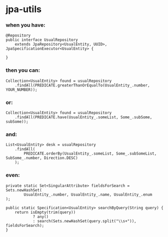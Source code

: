 # jpa-utils

### when you have:

    @Repository
    public interface UsualRepository
        extends JpaRepository<UsualEntity, UUID>, JpaSpecificationExecutor<UsualEntity> {

    }

### then you can:

    Collection<UsualEntity> found = usualRepository
        .findAll(PREDICATE.greaterThanOrEqualTo(UsualEntity_.number, YOUR_NUMBER));

### or:

    Collection<UsualEntity> found = usualRepository
        .findAll(PREDICATE.have(UsualEntity_.someList, Some_.subSome, subSome));

### and:

    List<UsualEntity> desk = usualRepository
        .findAll(
            PREDICATE.orderBy(UsualEntity_.someList, Some_.subSomeList, SubSome_.number, Direction.DESC)
        );

### even:

    private static Set<SingularAttribute> fieldsForSearch = Sets.newHashSet(
            UsualEntity_.number, UsualEntity_.name, UsualEntity_.enum
    );

    public static Specification<UsualEntity> searchByQuery(String query) {
        return isEmpty(trim(query))
                ? any()
                : search(Sets.newHashSet(query.split("\\s+")), fieldsForSearch);
    }
